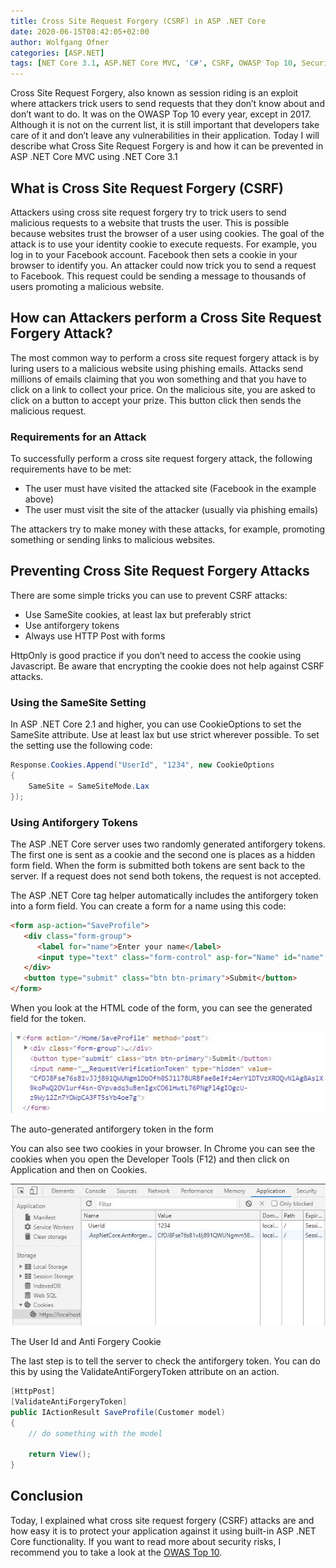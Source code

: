 ```yaml
---
title: Cross Site Request Forgery (CSRF) in ASP .NET Core
date: 2020-06-15T08:42:05+02:00
author: Wolfgang Ofner
categories: [ASP.NET]
tags: [NET Core 3.1, ASP.NET Core MVC, 'C#', CSRF, OWASP Top 10, Security]
---
```

Cross Site Request Forgery, also known as session riding is an exploit where attackers trick users to send requests that they don&#8217;t know about and don&#8217;t want to do. It was on the OWASP Top 10 every year, except in 2017. Although it is not on the current list, it is still important that developers take care of it and don&#8217;t leave any vulnerabilities in their application. Today I will describe what Cross Site Request Forgery is and how it can be prevented in ASP .NET Core MVC using .NET Core 3.1

## What is Cross Site Request Forgery (CSRF)

Attackers using cross site request forgery try to trick users to send malicious requests to a website that trusts the user. This is possible because websites trust the browser of a user using cookies. The goal of the attack is to use your identity cookie to execute requests. For example, you log in to your Facebook account. Facebook then sets a cookie in your browser to identify you. An attacker could now trick you to send a request to Facebook. This request could be sending a message to thousands of users promoting a malicious website.

## How can Attackers perform a Cross Site Request Forgery Attack?

The most common way to perform a cross site request forgery attack is by luring users to a malicious website using phishing emails. Attacks send millions of emails claiming that you won something and that you have to click on a link to collect your price. On the malicious site, you are asked to click on a button to accept your prize. This button click then sends the malicious request.

### Requirements for an Attack

To successfully perform a cross site request forgery attack, the following requirements have to be met:

  * The user must have visited the attacked site (Facebook in the example above)
  * The user must visit the site of the attacker (usually via phishing emails)

The attackers try to make money with these attacks, for example, promoting something or sending links to malicious websites.

## Preventing Cross Site Request Forgery Attacks

There are some simple tricks you can use to prevent CSRF attacks:

  * Use SameSite cookies, at least lax but preferably strict
  * Use antiforgery tokens
  * Always use HTTP Post with forms

HttpOnly is good practice if you don&#8217;t need to access the cookie using Javascript. Be aware that encrypting the cookie does not help against CSRF attacks.

### Using the SameSite Setting

In ASP .NET Core 2.1 and higher, you can use CookieOptions to set the SameSite attribute. Use at least lax but use strict wherever possible. To set the setting use the following code:

```csharp  
Response.Cookies.Append("UserId", "1234", new CookieOptions  
{  
    SameSite = SameSiteMode.Lax  
});  
```

### Using Antiforgery Tokens

The ASP .NET Core server uses two randomly generated antiforgery tokens. The first one is sent as a cookie and the second one is places as a hidden form field. When the form is submitted both tokens are sent back to the server. If a request does not send both tokens, the request is not accepted.

The ASP .NET Core tag helper automatically includes the antiforgery token into a form field. You can create a form for a name using this code:

```html  
<form asp-action="SaveProfile">
   <div class="form-group">  
      <label for="name">Enter your name</label>  
      <input type="text" class="form-control" asp-for="Name" id="name" />  
   </div>
   <button type="submit" class="btn btn-primary">Submit</button>  
</form>
```

When you look at the HTML code of the form, you can see the generated field for the token.

<div class="col-12 col-sm-10 aligncenter">
  <a href="/assets/img/posts/2020/06/The-auto-generated-antiforgery-token-in-the-form.jpg"><img loading="lazy" src="/assets/img/posts/2020/06/The-auto-generated-antiforgery-token-in-the-form.jpg" alt="The auto-generated antiforgery token in the form to prevent cross site request forgery attacks" /></a>
  
  <p>
    The auto-generated antiforgery token in the form
  </p>
</div>

You can also see two cookies in your browser. In Chrome you can see the cookies when you open the Developer Tools (F12) and then click on Application and then on Cookies.

<div class="col-12 col-sm-10 aligncenter">
  <a href="/assets/img/posts/2020/06/The-User-Id-and-Anti-Forgery-Cookie.jpg"><img loading="lazy" src="/assets/img/posts/2020/06/The-User-Id-and-Anti-Forgery-Cookie.jpg" alt="The User Id and Anti Forgery Cookie" /></a>
  
  <p>
    The User Id and Anti Forgery Cookie
  </p>
</div>

The last step is to tell the server to check the antiforgery token. You can do this by using the ValidateAntiForgeryToken attribute on an action.

```csharp  
[HttpPost]  
[ValidateAntiForgeryToken]  
public IActionResult SaveProfile(Customer model)  
{  
    // do something with the model
    
    return View();  
}  
```

## Conclusion

Today, I explained what cross site request forgery (CSRF) attacks are and how easy it is to protect your application against it using built-in ASP .NET Core functionality. If you want to read more about security risks, I recommend you to take a look at the <a href="https://owasp.org/www-project-top-ten/OWASP_Top_Ten_2017/" target="_blank" rel="noopener noreferrer">OWAS Top 10</a>.